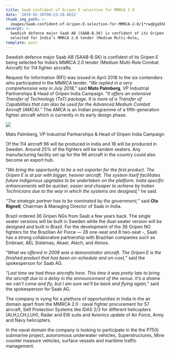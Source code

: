 ```yaml
---
title: Saab confident of Gripen E selection for MMRCA 2.0
date: '2019-02-20T00:23:18.865Z'
thumb_img_path: >-
  images/Saab-confident-of-Gripen-E-selection-for-MMRCA-2-0/1*rwqEga5hEhGLaHlJZWhazg.jpeg
excerpt: >-
  Swedish defence major Saab AB (SAAB-B.SK) is confident of its Gripen E being
  selected for India’s MMRCA 2.0 tender (Medium Multi-Role…
template: post
---
```

Swedish defence major Saab AB (SAAB-B.SK) is confident of its Gripen E being selected for India’s MMRCA 2.0 tender (Medium Multi-Role Combat Aircraft) for 114 fighter aircrafts.

Request for Information (RFI) was issued in April 2018 to the six contenders who participated in the MMRCA tender. “*We replied in a very comprehensive way in July 2018,*” said **Mats Palmberg**, VP Industrial Partnerships & Head of Gripen India Campaign. “*It offers an extensive Transfer of Technology (ToT) package. It is more of a Transfer of Capabilities that can also be used for the Advanced Medium Combat Aircraft (AMCA).*” The AMCA is an Indian programme of a fifth-generation fighter aircraft which is currently in its early design phase.

![](/images/Saab-confident-of-Gripen-E-selection-for-MMRCA-2-0/1*rwqEga5hEhGLaHlJZWhazg.jpeg)

<figcaption>Mats Palmberg, VP Industrial Partnerships &amp; Head of Gripen India&nbsp;Campaign</figcaption>

Of the 114 aircraft 96 will be produced in India and 18 will be produced in Sweden. Around 25% of the fighters will be tandem seaters. Any manufacturing facility set up for the 96 aircraft in the country could also become an export hub.

“*We bring the opportunity to be a net exporter for the first product. The Gripen E is at par with bigger, heavier aircraft. The system itself facilitates future indigenous upgrades to be undertaken on the platform. India specific enhancements will be quicker, easier and cheaper to achieve by Indian Technicians due to the way in which the systems are designed,*” he said.

“*The strategic partner has to be nominated by the government,*” said **Ola Rignell**, Chairman & Managing Director of Saab in India.

Brazil ordered 36 Gripen NGs from Saab a few years back. The single seater versions will be built in Sweden while the dual-seater version will be designed and built in Brazil. For the development of the 36 Gripen NG fighters for the Brazilian Air Force — 28 one-seat and 8 two-seat -, Saab has a strong collaborative partnership with Brazilian companies such as Embraer, AEL Sistemas, Akaer, Atech, and Atmos.

“*What we offered in 2008 was a demonstrator aircraft. The Gripen E is the finished product that has been on-schedule and on-cost,*” said the spokesperson for Saab AG.

“*Last time we had three aircrafts here. This time it was pretty late to bring the aircraft due to a delay in the announcement of the venue. It’s a shame we can’t come and fly, but I am sure we’ll be back and flying again,*” said the spokesperson for Saab AG.

The company is vying for a plethora of opportunities in India in the air domain apart from the MMRCA 2.0 : naval fighter procurement for 57 aircraft, Self Protection Systems like IDAS 2/3 for different helicopters (ALH,LCH,LUH), Radar and EW suits and Avionics update of Air Force, Army and Navy helicopters.

In the naval domain the company is looking to participate in the the P75(I) submarine project, autonomous underwater vehicles, Superstructures, Mine counter measure vehicles, surface vessels and maritime traffic management.

